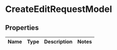 

# CreateEditRequestModel

## Properties

Name | Type | Description | Notes
------------ | ------------- | ------------- | -------------




